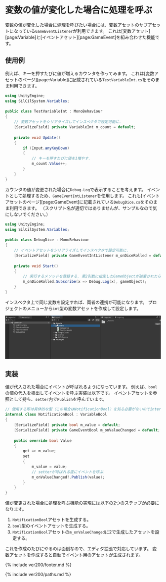 # 変数の値が変化した場合に処理を呼ぶ

変数の値が変化した場合に処理を呼びたい場合には、変数アセットのサブアセットになっている`GameEventListener`が利用できます。
これは[変数アセット][page:Variable]と[イベントアセット][page:GameEvent]を組み合わせた機能です。

## 使用例

例えば、キーを押すたびに値が増えるカウンタを作ってみます。
これは[変数アセットのページ][page:Variable]に記載されている`TestVariableInt.cs`をそのまま利用できます。

```cs
using UnityEngine;
using SilCilSystem.Variables;

public class TestVariableInt : MonoBehaviour
{
    // 変数アセットをシリアライズしてインスペクタで設定可能に.
    [SerializeField] private VariableInt m_count = default;

    private void Update()
    {
        if (Input.anyKeyDown)
        {
            // キーを押すたびに値を1増やす.
            m_count.Value++;
        }
    }
}
```

カウンタの値が変更された場合に`Debug.Log`で表示することを考えます。
イベントとして処理するため、`GameEventIntListener`を使用します。
これも[イベントアセットのページ][page:GameEvent]に記載されている`DebugDice.cs`をそのまま利用できます。
（スクリプト名が適切ではありませんが、サンプルなので気にしないでください。）

```cs
using UnityEngine;
using SilCilSystem.Variables;

public class DebugDice : MonoBehaviour
{
    // イベントアセットをシリアライズしてインスペクタで設定可能に.
    [SerializeField] private GameEventIntListener m_onDiceRolled = default;

    private void Start()
    {
        // 実行するメソッドを登録する. 第2引数に指定したGameObjectが破棄されたらイベント解除される.
        m_onDiceRolled.Subscribe(x => Debug.Log(x), gameObject);
    }
}
```

インスペクタ上で同じ変数を設定すれば、両者の連携が可能になります。
プロジェクトのメニューから`int`型の変数アセットを作成して設定します。

![インスペクタ上で変数とイベントの設定を行う][fig:OnValueChangedInInspector]

## 実装

値が代入された場合にイベントが呼ばれるようになっています。
例えば、`bool`の値の代入を検出してイベントを呼ぶ実装は以下です。
イベントアセットを参照として持ち、`setter`内で`Publish`を呼んでいます。

```cs
// 使用する際は具体的な型（この場合はNotificationBool）を知る必要がないのでinternalで実装.
internal class NotificationBool : VariableBool
{
    [SerializeField] private bool m_value = default;
    [SerializeField] private GameEventBool m_onValueChanged = default;

    public override bool Value
    {
        get => m_value;
        set
        {
            m_value = value;
            // setterが呼ばれる度にイベントを呼ぶ.
            m_onValueChanged?.Publish(value);
        }
    }
}
```

値が変更された場合に処理を呼ぶ機能の実現には以下の2つのステップが必要になります。

1. `NotificationBool`アセットを生成する。
2. `bool`型のイベントアセットを生成する。
3. `NotificationBool`アセットの`m_onValueChanged`に2で生成したアセットを設定する。

これを作成のたびにやるのは面倒なので、エディタ拡張で対応しています。
変数アセットを作成すると自動でイベント用のアセットが生成されます。

<!--- footer --->

{% include ver200/footer.md %}

<!--- 参照 --->

{% include ver200/paths.md %}

[fig:OnValueChangedInInspector]: Figures/OnValueChangedInInspector.gif
